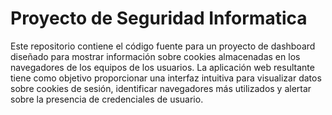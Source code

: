 # Proyecto de Seguridad Informatica
Este repositorio contiene el código fuente para un proyecto de dashboard diseñado para mostrar información sobre cookies almacenadas en los navegadores de los equipos de los usuarios. La aplicación web resultante tiene como objetivo proporcionar una interfaz intuitiva para visualizar datos sobre cookies de sesión, identificar navegadores más utilizados y alertar sobre la presencia de credenciales de usuario.

